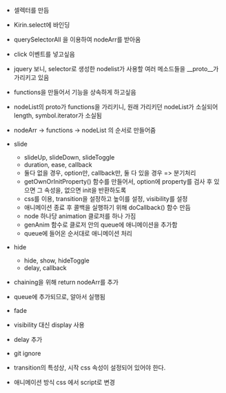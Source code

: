 * 셀렉터를 만듬
* Kirin.select에 바인딩
* querySelectorAll 을 이용하여 nodeArr를 받아옴

* click 이벤트를 넣고싶음
* jquery 보니, selector로 생성한 nodelist가 사용할 여러 메소드들을 __proto__가 가리키고 있음
* functions을 만들어서 기능을 상속하게 하고싶음
* nodeList의 proto가 functions을 가리키니, 원래 가리키던 nodeList가 소실되어 length, symbol.iterator가 소실됨
* nodeArr -> functions -> nodeList 의 순서로 만들어줌

* slide
    * slideUp, slideDown, slideToggle
    * duration, ease, callback
    * 둘다 없을 경우, option만, callback만, 둘 다 있을 경우 => 분기처리
    * getOwnOrInitProperty() 함수를 만들어서, option에 property를 검사 후 있으면 그 속성을, 없으면 init을 반환하도록
    * css를 이용, transition을 설정하고 높이를 설정, visibility를 설정
    * 애니메이션 종료 후 콜백을 실행하기 위해 doCallback() 함수 만듬
    * node 하나당 animation 클로저를 하나 가짐
    * genAnim 함수로 클로저 안의 queue에 애니메이션을 추가함
    * queue에 들어온 순서대로 애니메이션 처리

* hide
    * hide, show, hideToggle
    * delay, callback

* chaining을 위해 return nodeArr를 추가
* queue에 추가되므로, 알아서 실행됨

* fade

* visibility 대신 display 사용

* delay 추가

* git ignore

* transition의 특성상, 시작 css 속성이 설정되어 있어야 한다.

* 애니메이션 방식 css 에서 script로 변경

